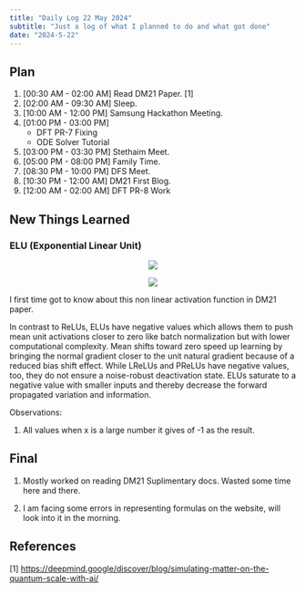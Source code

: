 ```yaml
---
title: "Daily Log 22 May 2024"
subtitle: "Just a log of what I planned to do and what got done"
date: "2024-5-22"
---
```


## Plan

1. [00:30 AM - 02:00 AM] Read DM21 Paper. [1]
2. [02:00 AM - 09:30 AM] Sleep.
3. [10:00 AM - 12:00 PM] Samsung Hackathon Meeting.
4. [01:00 PM - 03:00 PM]
    - DFT PR-7 Fixing
    - ODE Solver Tutorial
5. [03:00 PM - 03:30 PM] Stethaim Meet.
5. [05:00 PM - 08:00 PM] Family Time.
6. [08:30 PM - 10:00 PM] DFS Meet.
7. [10:30 PM - 12:00 AM] DM21 First Blog.
8. [12:00 AM - 02:00 AM] DFT PR-8 Work

## New Things Learned

### ELU (Exponential Linear Unit)

<p align="center">
  <img src="https://latex.codecogs.com/svg.image?\
    f(x)= 
\begin{cases}
    x & \text{if } x > 0 \\
    \alpha(e^{x} - 1) & \text{if } x \leq 0
\end{cases}
\newline"/>
</p>

<p align="center">
  <img src="https://latex.codecogs.com/svg.image?\sin(x)"/>
</p>

I first time got to know about this non linear activation function in DM21 paper.

In contrast to ReLUs, ELUs have negative values which allows them to push mean unit activations closer to zero like batch normalization but with lower computational complexity. Mean shifts toward zero speed up learning by bringing the normal gradient closer to the unit natural gradient because of a reduced bias shift effect. While LReLUs and PReLUs have negative values, too, they do not ensure a noise-robust deactivation state. ELUs saturate to a negative value with smaller inputs and thereby decrease the forward propagated variation and information.

Observations:
1. All values when x is a large number it gives of -1 as the result.

## Final
1. Mostly worked on reading DM21 Suplimentary docs. Wasted some time here and there.

2. I am facing some errors in representing formulas on the website, will look into it in the morning.

## References

[1] https://deepmind.google/discover/blog/simulating-matter-on-the-quantum-scale-with-ai/
